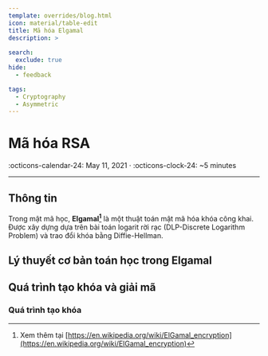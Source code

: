 ```yaml
---
template: overrides/blog.html
icon: material/table-edit
title: Mã hóa Elgamal
description: >
  
search:
  exclude: true
hide:
  - feedback

tags:
  - Cryptography 
  - Asymmetric
---
```


# Mã hóa RSA

<span>
:octicons-calendar-24: May 11, 2021 ·
:octicons-clock-24: ~5 minutes

</span>

---

## **Thông tin**

Trong mật mã học, __Elgamal[^1]__ là một thuật toán mật mã hóa khóa công khai. Được xây dựng dựa trên bài toán logarit rời rạc (DLP-Discrete Logarithm Problem) và trao đổi khóa bằng Diffie-Hellman.
 [^1]: Xem thêm tại [https://en.wikipedia.org/wiki/ElGamal_encryption](https://en.wikipedia.org/wiki/ElGamal_encryption)

## **Lý thuyết cơ bản toán học trong Elgamal**

## **Quá trình tạo khóa và giải mã**

### **Quá trình tạo khóa**

